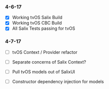 ### 4-6-17
  - [x] Working tvOS Salix Build
  - [x] Working tvOS CBC Build
  - [x] All Salix Tests passing for tvOS
  
### 4-7-17
  - [ ] tvOS Context / Provider refactor
  - [ ] Separate concerns of Salix Context?
  - [ ] Pull tvOS models out of SalixUI
  - [ ] Constructor dependency injection for models  



